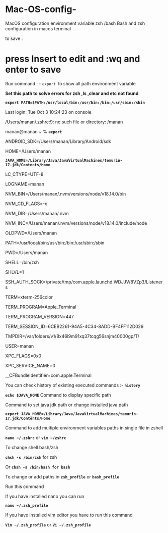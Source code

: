 # Mac-OS-config-
MacOS configuration environment variable zsh /bash
Bash and zsh configuration in macos terminal 


to save :
# press Insert to edit and :wq and enter to save


Run command : - ```export```  To show all path environment variable



**Set this path to solve errors for zsh ,ls ,clear and etc not found**

**```export PATH=$PATH:/usr/local/bin:/usr/bin:/bin:/usr/sbin:/sbin```**




Last login: Tue Oct  3 10:24:23 on console

/Users/manan/.zshrc:9: no such file or directory: /manan

manan@manan ~ % **```export```**

ANDROID_SDK=/Users/manan/Library/Android/sdk

HOME=/Users/manan

**```JAVA_HOME=/Library/Java/JavaVirtualMachines/temurin-17.jdk/Contents/Home```**

LC_CTYPE=UTF-8

LOGNAME=manan

NVM_BIN=/Users/manan/.nvm/versions/node/v18.14.0/bin

NVM_CD_FLAGS=-q

NVM_DIR=/Users/manan/.nvm

NVM_INC=/Users/manan/.nvm/versions/node/v18.14.0/include/node

OLDPWD=/Users/manan

PATH=/usr/local/bin:/usr/bin:/bin:/usr/sbin:/sbin

PWD=/Users/manan

SHELL=/bin/zsh

SHLVL=1

SSH_AUTH_SOCK=/private/tmp/com.apple.launchd.WDJJW8VZp3/Listeners

TERM=xterm-256color

TERM_PROGRAM=Apple_Terminal

TERM_PROGRAM_VERSION=447

TERM_SESSION_ID=6CEB2261-94A5-4C34-8ADD-BF4FF112D029

TMPDIR=/var/folders/v1/8x46l9m91xq37tcqg56snjm40000gp/T/

USER=manan

XPC_FLAGS=0x0

XPC_SERVICE_NAME=0

__CFBundleIdentifier=com.apple.Terminal





You can check history of existing executed commands :- **```history```**





 **```echo $JAVA_HOME```**    Command to display specific path



Command to set java jdk path or change installed java path

**```export JAVA_HOME=/Library/Java/JavaVirtualMachines/temurin-17.jdk/Contents/Home```**





Command to add multiple environment variables  paths in single file  in zshell

**```nano ~/.zshrc```** or **```vim ~/zshrc```**



To change shell bash/zsh 

**```chsh -s /bin/zsh```** for zsh

Or  **```chsh -s /bin/bash for bash```** 


To change or add paths in  **```zsh_profile```** or **```bash_profile```** 

Run this command



If you have installed nano you can run 

**```nano ~/.zsh_profile```**  



If you have installed vim editor you have to run this command

**```Vim ~/.zsh_profile```**   or **```Vi ~/.zsh_profile```**







